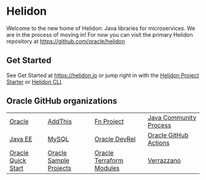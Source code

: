 # Helidon

Welcome to the new home of Helidon: Java libraries for microservices.
We are in the process of moving in! For now you can visit the primary
Helidon repository at <https://github.com/oracle/helidon>

## Get Started

See Get Started at <https://helidon.io> or jump right in with the [Helidon Project Starter](https://helidon.io/starter)
or [Helidon CLI](https://helidon.io/docs/latest/#/about/cli).

## Oracle GitHub organizations

<table>
  <tr>
  <td><a href="https://github.com/oracle">Oracle</a></td>
  <td><a href="https://github.com/addthis">AddThis</a></td>
  <td><a href="https://github.com/fnproject">Fn Project</a></td>
  <td><a href="https://github.com/jcp-org">Java Community Process</td>
  </tr>
  <tr>
  <td><a href="https://github.com/javaee">Java EE</a></td>
  <td><a href="https://github.com/mysql">MySQL</a></td>
  <td><a href="https://github.com/oracle-devrel">Oracle DevRel</td>
  <td><a href="https://github.com/oracle-actions">Oracle GitHub Actions</td>
  </tr>
  <tr>
  <td><a href="https://github.com/oracle-quickstart">Oracle Quick Start</a></td>
  <td><a href="https://github.com/oracle-samples">Oracle Sample Projects</a></td>
  <td><a href="https://github.com/oracle-terraform-modules">Oracle Terraform Modules</a></td>
  <td><a href="https://github.com/verrazzano">Verrazzano</a></td>
  </tr>
</table>

